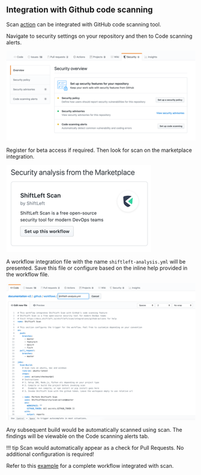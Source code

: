 ## Integration with Github code scanning

Scan [action](https://github.com/marketplace/actions/shiftleft-scan) can be integrated with GitHub code scanning tool.

Navigate to security settings on your repository and then to Code scanning alerts.

![Reports](img/code-scan1.png)

Register for beta access if required. Then look for scan on the marketplace integration.

![Reports](img/code-scan2.png)

A workflow integration file with the name `shiftleft-analysis.yml` will be presented. Save this file or configure based on the inline help provided in the workflow file.

![Reports](img/code-scan3.png)

Any subsequent build would be automatically scanned using scan. The findings will be viewable on the Code scanning alerts tab.

!!! tip
    Scan would automatically appear as a check for Pull Requests. No additional configuration is required!

Refer to this [example](https://github.com/ShiftLeftSecurity/tarpit-java/blob/master/.github/workflows/shiftleft-analysis.yml) for a complete workflow integrated with scan.
